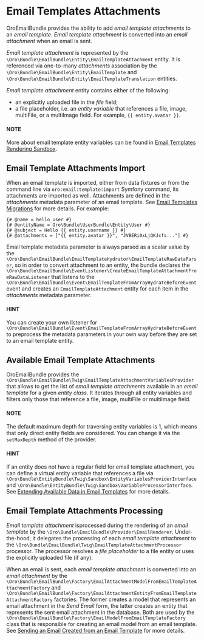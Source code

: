 <a id="bundle-docs-platform-email-bundle-templates-attachments"></a>

# Email Templates Attachments

OroEmailBundle provides the ability to add *email template attachments* to an *email template*. *Email template attachment* is converted into an *email attachment* when an email is sent.

*Email template attachment* is represented by the `\Oro\Bundle\EmailBundle\Entity\EmailTemplateAttachment` entity. It is referenced via one-to-many *attachments* association by the `\Oro\Bundle\EmailBundle\Entity\EmailTemplate` and `\Oro\Bundle\EmailBundle\Entity\EmailTemplateTranslation` entities.

*Email template attachment* entity contains either of the following:

- an explicitly uploaded file in the *file* field;
- a file placeholder, i.e. an *entity variable* that references a file, image, multiFile, or a multiImage field. For example, `{{ entity.avatar }}`.

#### NOTE
More about email template entity variables can be found in [Email Templates Rendering Sandbox](email-templates-rendering-sandbox.md#bundle-docs-platform-email-bundle-templates-rendering-sandbox).

## Email Template Attachments Import

When an email template is imported, either from data fixtures or from the command line via `oro:email:template:import` Symfony command, its attachments are imported as well. Attachments are defined in the *attachments* metadata parameter of an email template. See [Email Templates Migrations](email-templates-migrations.md#bundle-docs-platform-email-bundle-templates-migrations) for more details. For example:

```twig
{# @name = hello_user #}
{# @entityName = Oro\Bundle\UserBundle\Entity\User #}
{# @subject = Hello {{ entity.username }} #}
{# @attachments = ["{{ entity.avatar }}", "JVBERi0xLjQKJcfs..."] #}
```

Email template metadata parameter is always parsed as a scalar value by the `\Oro\Bundle\EmailBundle\EmailTemplateHydrator\EmailTemplateRawDataParser`, so in order to convert attachment to an entity, the bundle declares the `\Oro\Bundle\EmailBundle\EventListener\CreateEmailTemplateAttachmentFromRawDataListener` that listens to the `\Oro\Bundle\EmailBundle\Event\EmailTemplateFromArrayHydrateBeforeEvent` event and creates an `EmailTemplateAttachment` entity for each item in the *attachments* metadata parameter.

#### HINT
You can create your own listener for `\Oro\Bundle\EmailBundle\Event\EmailTemplateFromArrayHydrateBeforeEvent` to preprocess the metadata parameters in your own way before they are set to an email template entity.

## Available Email Template Attachments

OroEmailBundle provides the `\Oro\Bundle\EmailBundle\Twig\EmailTemplateAttachmentVariablesProvider` that allows to get the list of *email template attachments* available in an *email template* for a given *entity class*. It iterates through all entity variables and filters only those that reference a file, image, multiFile or multiImage field.

#### NOTE
The default maximum depth for traversing entity variables is 1, which means that only direct entity fields are considered. You can change it via the `setMaxDepth` method of the provider.

#### HINT
If an entity does not have a regular field for email template attachment, you can define a virtual entity variable that references a file via `\Oro\Bundle\EntityBundle\Twig\Sandbox\EntityVariablesProviderInterface` and `\Oro\Bundle\EntityBundle\Twig\Sandbox\VariableProcessorInterface`. See [Extending Available Data in Email Templates](email-templates-rendering-sandbox.md#bundle-docs-platform-email-bundle-templates-rendering-sandbox) for more details.

## Email Template Attachments Processing

*Email template attachment* isprocessed during the rendering of an *email template* by the `\Oro\Bundle\EmailBundle\Provider\EmailRenderer`. Under-the-hood, it delegates the processing of each *email template attachment* to the `\Oro\Bundle\EmailBundle\Twig\EmailTemplateAttachmentProcessor` processor. The processor resolves a *file placeholder* to a file entity or uses the explicitly uploaded file (if any).

When an email is sent, each *email template attachment* is converted into an *email attachment* by the `\Oro\Bundle\EmailBundle\Factory\EmailAttachmentModelFromEmailTemplateAttachmentFactory` and `\Oro\Bundle\EmailBundle\Factory\EmailAttachmentEntityFromEmailTemplateAttachmentFactory` factories. The former creates a model that represents an email attachment in the *Send Email* form, the latter creates an entity that represents the sent email attachment in the database. Both are used by the `\Oro\Bundle\EmailBundle\Factory\EmailModelFromEmailTemplateFactory` class that is responsible for creating an email model from an email template. See [Sending an Email Created from an Email Template](email-templates-send.md#bundle-docs-platform-email-bundle-templates-send) for more details.

<!-- Frontend -->
